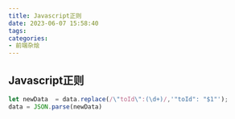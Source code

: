 ```yaml
---
title: Javascript正则
date: 2023-06-07 15:58:40
tags:
categories: 
- 前端杂烩
---
```

## Javascript正则

```javascript
let newData  = data.replace(/\"toId\":(\d+)/,'"toId": "$1"');
data = JSON.parse(newData)
```
